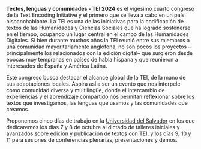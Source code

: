 **Textos, lenguas y comunidades - TEI 2024** es el vigésimo cuarto congreso de la Text Encoding Initiative y el primero que se lleva a cabo en un país hispanohablante. La TEI es una de las iniciativas para la codificación de textos de las Humanidades y Ciencias Sociales que ha logrado sostenerse en el tiempo, ocupando un lugar central en el campo de las Humanidades Digitales. Si bien durante muchos años la TEI reunió entre sus miembros a una comunidad mayoritariamente anglófona, no son pocos los proyectos –principalmente los relacionados con la edición digital– que surgieron desde épocas muy tempranas en países de habla hispana y que reunieron a interesados de España y América Latina. 

Este congreso busca destacar el alcance global de la TEI, de la mano de sus adaptaciones locales. Aspira así a ser un evento que nos interpele como comunidad diversa y multilingüe, donde el intercambio de experiencias y el aprendizaje compartido nos permitan reflexionar sobre los textos que investigamos, las lenguas que usamos y las comunidades que creamos.

Proponemos cinco días de trabajo en la [Universidad del Salvador](https://www.usal.edu.ar/) en los que dedicaremos los días 7 y 8 de octubre al dictado de talleres iniciales y avanzados sobre edición y publicación de textos con TEI, y los días 9, 10 y 11 para sesiones de conferencias plenarias, presentaciones y demos. 
